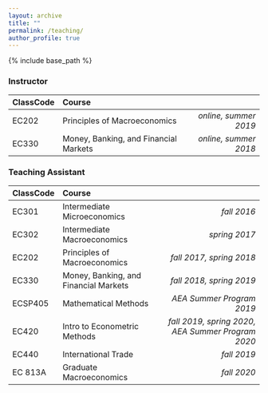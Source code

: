 ```yaml
---
layout: archive
title: ""
permalink: /teaching/
author_profile: true
---
```


{% include base_path %}

### Instructor


| ClassCode    | Course          |       |
| -------------|:-------------| -----:|
|EC202| Principles of Macroeconomics | *online, summer 2019*
|EC330| Money, Banking, and Financial Markets | *online, summer 2018*


### Teaching Assistant


| ClassCode    | Course          |       |
| -------------|:-------------| -----:|
|EC301 | Intermediate Microeconomics | *fall 2016* 
|EC302 | Intermediate Macroeconomics | *spring 2017* 
|EC202 | Principles of Macroeconomics | *fall 2017, spring 2018*
|EC330 | Money, Banking, and Financial Markets | *fall 2018, spring 2019* 
|ECSP405 | Mathematical Methods | *AEA Summer Program 2019*
|EC420| Intro to Econometric Methods | *fall 2019, spring 2020, AEA Summer Program 2020*
|EC440| International Trade | *fall 2019*
|EC 813A| Graduate Macroeconomics | *fall 2020*
